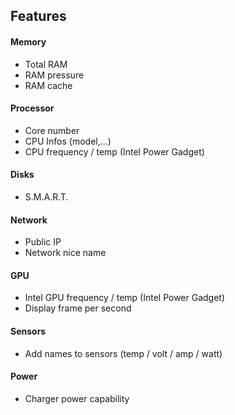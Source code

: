 ## Features

#### Memory

- Total RAM
- RAM pressure
- RAM cache

#### Processor

- Core number
- CPU Infos (model,...)
- CPU frequency / temp (Intel Power Gadget)

#### Disks

- S.M.A.R.T.

#### Network

- Public IP
- Network nice name

#### GPU

- Intel GPU frequency / temp (Intel Power Gadget)
- Display frame per second

#### Sensors

- Add names to sensors (temp / volt / amp / watt)

#### Power

- Charger power capability